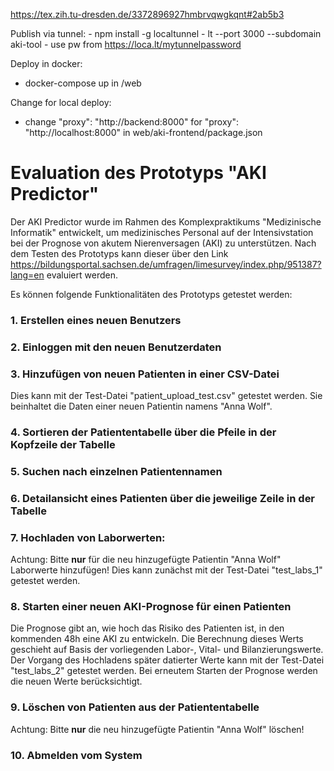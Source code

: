 https://tex.zih.tu-dresden.de/3372896927hmbrvqwgkqnt#2ab5b3

Publish via tunnel:
    - npm install -g localtunnel
    - lt --port 3000 --subdomain aki-tool
    - use pw from https://loca.lt/mytunnelpassword

Deploy in docker:
- docker-compose up in /web

Change for local deploy:
- change "proxy": "http://backend:8000" for "proxy": "http://localhost:8000" in web/aki-frontend/package.json


# Evaluation des Prototyps "AKI Predictor"

Der AKI Predictor wurde im Rahmen des Komplexpraktikums "Medizinische Informatik" entwickelt, um medizinisches Personal auf der Intensivstation bei der Prognose von akutem Nierenversagen (AKI) zu unterstützen.
Nach dem Testen des Prototyps kann dieser über den Link https://bildungsportal.sachsen.de/umfragen/limesurvey/index.php/951387?lang=en evaluiert werden.

Es können folgende Funktionalitäten des Prototyps getestet werden: 
### 1. Erstellen eines neuen Benutzers
### 2. Einloggen mit den neuen Benutzerdaten
### 3. Hinzufügen von neuen Patienten in einer CSV-Datei 
Dies kann mit der Test-Datei "patient_upload_test.csv" getestet werden. Sie beinhaltet die Daten einer neuen Patientin namens "Anna Wolf". 
### 4. Sortieren der Patiententabelle über die Pfeile in der Kopfzeile der Tabelle 
### 5. Suchen nach einzelnen Patientennamen 
### 6. Detailansicht eines Patienten über die jeweilige Zeile in der Tabelle
### 7. Hochladen von Laborwerten:
Achtung: Bitte **nur** für die neu hinzugefügte Patientin "Anna Wolf" Laborwerte hinzufügen!
Dies kann zunächst mit der Test-Datei "test_labs_1" getestet werden. 
### 8. Starten einer neuen AKI-Prognose für einen Patienten
Die Prognose gibt an, wie hoch das Risiko des Patienten ist, in den kommenden 48h eine AKI zu entwickeln. Die Berechnung dieses Werts geschieht auf Basis der vorliegenden Labor-, Vital- und Bilanzierungswerte. 
<br />
Der Vorgang des Hochladens später datierter Werte kann mit der Test-Datei "test_labs_2" getestet werden. Bei erneutem Starten der Prognose werden die neuen Werte berücksichtigt.
### 9. Löschen von Patienten aus der Patiententabelle
Achtung: Bitte **nur** die neu hinzugefügte Patientin "Anna Wolf" löschen!
### 10. Abmelden vom System
